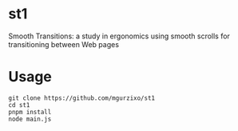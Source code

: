 # st1

Smooth Transitions: a study in ergonomics using smooth scrolls for transitioning between Web pages

# Usage

    git clone https://github.com/mgurzixo/st1
    cd st1
    pnpm install
    node main.js
